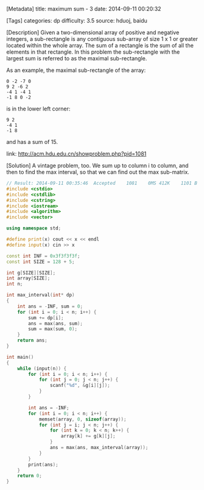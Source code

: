 [Metadata]
title: maximum sum - 3
date: 2014-09-11 00:20:32 

[Tags]
categories: dp
difficulty: 3.5
source: hduoj, baidu

[Description]
Given a two-dimensional array of positive and negative integers, a sub-rectangle is any contiguous sub-array of size 1 x 1 or greater located within the whole array. The sum of a rectangle is the sum of all the elements in that rectangle. In this problem the sub-rectangle with the largest sum is referred to as the maximal sub-rectangle.

As an example, the maximal sub-rectangle of the array:

```
0 -2 -7 0
9 2 -6 2
-4 1 -4 1
-1 8 0 -2
```

is in the lower left corner:

```
9 2
-4 1
-1 8
```

and has a sum of 15.

link: http://acm.hdu.edu.cn/showproblem.php?pid=1081

[Solution]
A vintage problem, too. We sum up to column i to column, and then to find the max interval, so that we can find out the max sub-matrix.

```cpp
// Result: 2014-09-11 00:35:46	Accepted	1081	0MS	412K	1101 B	G++	Wizmann
#include <cstdio>
#include <cstdlib>
#include <cstring>
#include <iostream>
#include <algorithm>
#include <vector>

using namespace std;

#define print(x) cout << x << endl
#define input(x) cin >> x

const int INF = 0x3f3f3f3f;
const int SIZE = 128 + 5;

int g[SIZE][SIZE];
int array[SIZE];
int n;

int max_interval(int* dp)
{
    int ans = -INF, sum = 0;
    for (int i = 0; i < n; i++) {
        sum += dp[i];
        ans = max(ans, sum);
        sum = max(sum, 0);
    }
    return ans;
}

int main()
{
    while (input(n)) {
        for (int i = 0; i < n; i++) {
            for (int j = 0; j < n; j++) {
                scanf("%d", &g[i][j]);
            }
        }

        int ans = -INF;
        for (int i = 0; i < n; i++) {
            memset(array, 0, sizeof(array));
            for (int j = i; j < n; j++) {
                for (int k = 0; k < n; k++) {
                    array[k] += g[k][j];
                }
                ans = max(ans, max_interval(array));
            }
        }
        print(ans);
    }
    return 0;
}
```
